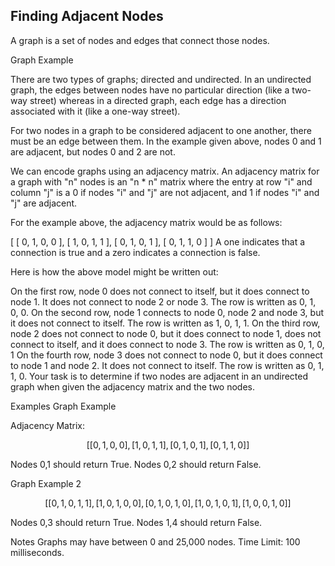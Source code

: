 ## Finding Adjacent Nodes

A graph is a set of nodes and edges that connect those nodes.

Graph Example

There are two types of graphs; directed and undirected. In an undirected graph, the edges between nodes have no particular direction (like a two-way street) whereas in a directed graph, each edge has a direction associated with it (like a one-way street).

For two nodes in a graph to be considered adjacent to one another, there must be an edge between them. In the example given above, nodes 0 and 1 are adjacent, but nodes 0 and 2 are not.

We can encode graphs using an adjacency matrix. An adjacency matrix for a graph with "n" nodes is an "n * n" matrix where the entry at row "i" and column "j" is a 0 if nodes "i" and "j" are not adjacent, and 1 if nodes "i" and "j" are adjacent.

For the example above, the adjacency matrix would be as follows:

[
[ 0, 1, 0, 0 ],
[ 1, 0, 1, 1 ],
[ 0, 1, 0, 1 ],
[ 0, 1, 1, 0 ]
]
A one indicates that a connection is true and a zero indicates a connection is false.

Here is how the above model might be written out:

On the first row, node 0 does not connect to itself, but it does connect to node 1. It does not connect to node 2 or node 3. The row is written as 0, 1, 0, 0.
On the second row, node 1 connects to node 0, node 2 and node 3, but it does not connect to itself. The row is written as 1, 0, 1, 1.
On the third row, node 2 does not connect to node 0, but it does connect to node 1, does not connect to itself, and it does connect to node 3. The row is written as 0, 1, 0, 1
On the fourth row, node 3 does not connect to node 0, but it does connect to node 1 and node 2. It does not connect to itself. The row is written as 0, 1, 1, 0.
Your task is to determine if two nodes are adjacent in an undirected graph when given the adjacency matrix and the two nodes.

Examples
Graph Example

Adjacency Matrix:
```math
[
[ 0, 1, 0, 0 ],
[ 1, 0, 1, 1 ],
[ 0, 1, 0, 1 ],
[ 0, 1, 1, 0 ]
]
```

Nodes 0,1 should return True.
Nodes 0,2 should return False.

Graph Example 2
```math
[
[ 0, 1, 0, 1, 1 ],
[ 1, 0, 1, 0, 0 ],
[ 0, 1, 0, 1, 0 ],
[ 1, 0, 1, 0, 1 ],
[ 1, 0, 0, 1, 0 ]
]
```


Nodes 0,3 should return True.
Nodes 1,4 should return False.

Notes
Graphs may have between 0 and 25,000 nodes.
Time Limit: 100 milliseconds.